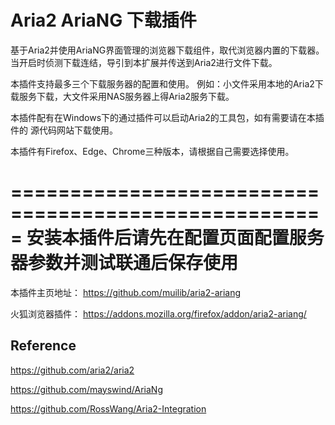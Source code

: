 # Aria2 AriaNG 下载插件

基于Aria2并使用AriaNG界面管理的浏览器下载组件，取代浏览器内置的下载器。
当开启时侦测下载连结，导引到本扩展并传送到Aria2进行文件下载。

本插件支持最多三个下载服务器的配置和使用。
例如：小文件采用本地的Aria2下载服务下载，大文件采用NAS服务器上得Aria2服务下载。

本插件配有在Windows下的通过插件可以启动Aria2的工具包，如有需要请在本插件的
源代码网站下载使用。

本插件有Firefox、Edge、Chrome三种版本，请根据自己需要选择使用。

=====================================================
安装本插件后请先在配置页面配置服务器参数并测试联通后保存使用
=====================================================

本插件主页地址：
    https://github.com/muilib/aria2-ariang

火狐浏览器插件：
    https://addons.mozilla.org/firefox/addon/aria2-ariang/

## Reference
https://github.com/aria2/aria2

https://github.com/mayswind/AriaNg

https://github.com/RossWang/Aria2-Integration
